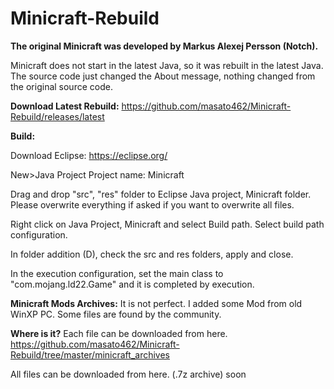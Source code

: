 # Minicraft-Rebuild

<b>The original Minicraft was developed by Markus Alexej Persson (Notch).</b>


Minicraft does not start in the latest Java, so it was rebuilt in the latest Java.
The source code just changed the About message, nothing changed from the original source code.

<b>Download Latest Rebuild:</b>
https://github.com/masato462/Minicraft-Rebuild/releases/latest

<b>Build:</b>

Download Eclipse:
https://eclipse.org/

New>Java Project
Project name: Minicraft

Drag and drop "src", "res" folder to Eclipse Java project, Minicraft folder. Please overwrite everything if asked if you want to overwrite all files.

Right click on Java Project, Minicraft and select Build path.
Select build path configuration.

In folder addition (D), check the src and res folders, apply and close.

In the execution configuration, set the main class to "com.mojang.ld22.Game" and it is completed by execution.

<b>Minicraft Mods Archives:</b>
It is not perfect. I added some Mod from old WinXP PC.
Some files are found by the community.

<b>Where is it?</b>
Each file can be downloaded from here.
https://github.com/masato462/Minicraft-Rebuild/tree/master/minicraft_archives

All files can be downloaded from here. (.7z archive)
soon

